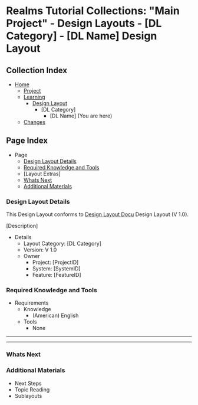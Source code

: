[Page]:link

[Page Home]:link
[Page Project Home]:link
[Page Learn Home]:link
[Page Changes Home]:link
[Page DL Home]:https://github.com/Ancient-Majik-Tech/Learn.Tutorial.Collections/blob/main/Design%20Layout/DesignLayouts_Home.md

[Sec Details]:link
[Sec Knowledge]:link
[Sec Next]:link
[Sec Materials]:link


[DL Docu DL]:link

# Realms Tutorial Collections: "Main Project" - Design Layouts - [DL Category] - [DL Name] Design Layout

## Collection Index

- [Home][Page Home] 
	- [Project][Page Project Home]
	- [Learning][Page Learn Home]
		- [Design Layout][Page DL Home]
			- [DL Category]
				- [DL Name] (You are here)
	- [Changes][Page Changes Home]

## Page Index

- Page
	- [Design Layout Details][Sec Details]
	- [Required Knowledge and Tools][Sec Knowledge]
	- [Layout Extras]
	- [Whats Next][Sec Next]
	- [Additional Materials][Sec Materials]



### Design Layout Details

This Design Layout conforms to [Design Layout Docu][DL Docu DL] Design Layout (V 1.0).

[Description]

- Details
	- Layout Category: [DL Category]
	- Version: V 1.0
	- Owner
		- Project: [ProjectID]
		- System: [SystemID]
		- Feature: [FeatureID]

### Required Knowledge and Tools

- Requirements
	- Knowledge
		- (American) English
	- Tools
		- None

------------------------------













--------------------------------

### Whats Next

### Additional Materials

- Next Steps
- Topic Reading
- Sublayouts
